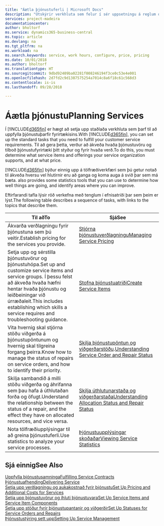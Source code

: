 ```yaml
---
title: "Áætla þjónustuferli | Microsoft Docs"
description: "Útskýrir verkhluta sem felur í sér uppsetningu á reglum og gildum til skilgreiningar á þjónustustefnu og þjónustuferlum."
services: project-madeira
documentationcenter: 
author: bholtorf
ms.service: dynamics365-business-central
ms.topic: article
ms.devlang: na
ms.tgt_pltfrm: na
ms.workload: na
ms.search.keywords: service, work hours, configure, price, pricing
ms.date: 10/01/2018
ms.author: bholtorf
ms.translationtype: HT
ms.sourcegitcommit: 9dbd92409ba02281f008246194f3ce0c53e4e001
ms.openlocfilehash: 2d7fd2c9d1387575254a7014c8a6f18c61c568d3
ms.contentlocale: is-is
ms.lasthandoff: 09/28/2018

---
```

# <a name="planning-services"></a><span data-ttu-id="e7484-103">Áætla þjónustu</span><span class="sxs-lookup"><span data-stu-id="e7484-103">Planning Services</span></span>
<span data-ttu-id="e7484-104">Í [!INCLUDE[d365fin](includes/d365fin_md.md)] er hægt að setja upp staðlaða verkhluta sem þarf til að uppfylla þjónustuþarfir fyrirtækisins.</span><span class="sxs-lookup"><span data-stu-id="e7484-104">With [!INCLUDE[d365fin](includes/d365fin_md.md)], you can set up the standard tasks that you need to fulfill your customer service requirements.</span></span> <span data-ttu-id="e7484-105">Til að gera þetta, verður að ákveða hvaða þjónustuvöru og tilboð þjónustufyrirtæki þitt styður og fyrir hvaða verð.</span><span class="sxs-lookup"><span data-stu-id="e7484-105">To do this, you must determine what service items and offerings your service organization supports, and at what price.</span></span>   

[!INCLUDE[d365fin](includes/d365fin_md.md)] <span data-ttu-id="e7484-106">býður einnig upp á tölfræðiverkfæri sem þú getur notað til ákveða hversu vel hlutirnir eru að ganga og koma auga á svið þar sem má bæta.</span><span class="sxs-lookup"><span data-stu-id="e7484-106"> also provides some statistics tools that you can use to determine how well things are going, and identify areas where you can improve.</span></span>
  
<span data-ttu-id="e7484-107">Eftirfarandi tafla lýsir röð verkefna með tenglum í efnisatriði þar sem þeim er lýst.</span><span class="sxs-lookup"><span data-stu-id="e7484-107">The following table describes a sequence of tasks, with links to the topics that describe them.</span></span>   
  
|<span data-ttu-id="e7484-108">**Til að**</span><span class="sxs-lookup"><span data-stu-id="e7484-108">**To**</span></span>|<span data-ttu-id="e7484-109">**Sjá**</span><span class="sxs-lookup"><span data-stu-id="e7484-109">**See**</span></span>|  
|------------|-------------|  
|<span data-ttu-id="e7484-110">Ákvarða verðlagningu fyrir þjónustuna sem þú veitir.</span><span class="sxs-lookup"><span data-stu-id="e7484-110">Establish pricing for the services you provide.</span></span>|[<span data-ttu-id="e7484-111">Stjórna þjónustuverðlagningu</span><span class="sxs-lookup"><span data-stu-id="e7484-111">Managing Service Pricing</span></span>](service-service-price-management.md)|
|<span data-ttu-id="e7484-112">Setja upp og sérstilla þjónustuvörur og þjónustuhópa.</span><span class="sxs-lookup"><span data-stu-id="e7484-112">Set up and customize service items and service groups.</span></span> <span data-ttu-id="e7484-113">Í þessu felst að ákveða hvaða hæfni hentar hvaða þjónustu og leiðbeiningar við úrræðaleit.</span><span class="sxs-lookup"><span data-stu-id="e7484-113">This includes establishing which skills a service requires and troubleshooting guidance.</span></span>| [<span data-ttu-id="e7484-114">Stofna þjónustuatriði</span><span class="sxs-lookup"><span data-stu-id="e7484-114">Create Service Items</span></span>](service-how-to-create-service-items.md)|  
|<span data-ttu-id="e7484-115">Vita hvernig skal stjórna stöðu viðgerða á þjónustupöntunum og hvernig skal tilgreina forgang þeirra.</span><span class="sxs-lookup"><span data-stu-id="e7484-115">Know how to manage the status of repairs on service orders, and how to identify their priority.</span></span>|<span data-ttu-id="e7484-116">[Skilja þjónustupöntun og viðgerðarstöðu](service-service-order-status-and-repair-status.md).</span><span class="sxs-lookup"><span data-stu-id="e7484-116">[Understanding Service Order and Repair Status](service-service-order-status-and-repair-status.md)</span></span>|  
|<span data-ttu-id="e7484-117">Skilja sambandið á milli stöðu viðgerða og áhrifanna sem þau hafa á úthlutaðan forða og öfugt.</span><span class="sxs-lookup"><span data-stu-id="e7484-117">Understand the relationship between the status of a repair, and the effect they have on allocated resources, and vice versa.</span></span>|[<span data-ttu-id="e7484-118">Skilja úthlutunarstaða og viðgerðarstaða</span><span class="sxs-lookup"><span data-stu-id="e7484-118">Understanding Allocation Status and Repair Status</span></span>](service-allocation-status-and-repair-status.md)|  
|<span data-ttu-id="e7484-119">Nota tölfræðiupplýsingar til að greina þjónustuferli.</span><span class="sxs-lookup"><span data-stu-id="e7484-119">Use statistics to analyze your service processes.</span></span> | [<span data-ttu-id="e7484-120">Þjónustuupplýsingar skoðaðar</span><span class="sxs-lookup"><span data-stu-id="e7484-120">Viewing Service Statistics</span></span>](service-service-statistics.md) |

## <a name="see-also"></a><span data-ttu-id="e7484-121">Sjá einnig</span><span class="sxs-lookup"><span data-stu-id="e7484-121">See Also</span></span>
[<span data-ttu-id="e7484-122">Uppfylla þjónustusamninga</span><span class="sxs-lookup"><span data-stu-id="e7484-122">Fulfilling Service Contracts</span></span>](service-fulfill-service-contracts.md)  
[<span data-ttu-id="e7484-123">Þjónustuafhending</span><span class="sxs-lookup"><span data-stu-id="e7484-123">Delivering Service</span></span>](service-deliver-service.md)  
[<span data-ttu-id="e7484-124">Setja upp verðlagningu og aukakostnað fyrir þjónustu</span><span class="sxs-lookup"><span data-stu-id="e7484-124">Set Up Pricing and Additional Costs for Services</span></span>](service-how-setup-service-costs-pricing.md)  
[<span data-ttu-id="e7484-125">Setja upp þjónustuvörur og íhluti þjónustuvara</span><span class="sxs-lookup"><span data-stu-id="e7484-125">Set Up Service Items and Service Item Components</span></span>](service-how-setup-service-items.md)  
[<span data-ttu-id="e7484-126">Setja upp stöður fyrir þjónustupantanir og viðgerðir</span><span class="sxs-lookup"><span data-stu-id="e7484-126">Set Up Statuses for Service Orders and Repairs</span></span>](service-order-repair-status.md)  
[<span data-ttu-id="e7484-127">Þjónustustýring sett upp</span><span class="sxs-lookup"><span data-stu-id="e7484-127">Setting Up Service Management</span></span>](service-setup-service.md)  

